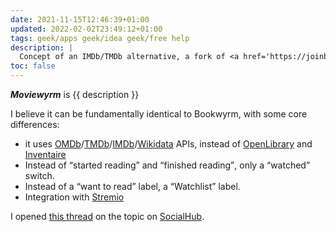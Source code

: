 ```yaml
---
date: 2021-11-15T12:46:39+01:00
updated: 2022-02-02T23:49:12+01:00
tags: geek/apps geek/idea geek/free help
description: |
  Concept of an IMDb/TMDb alternative, a fork of <a href='https://joinbookwyrm.org' target='_blank' title='Bookwyrm'>Bookwyrm</a> made for movies.
toc: false
---
```

<cite>**Moviewyrm**</cite> is {{ description }}

I believe it can be fundamentally identical to Bookwyrm, with some core differences:

- it uses [OMDb](https://www.omdbapi.com/ 'Open Movie Database API')/[TMDb](https://themoviedb.org 'The Moviie Database')/[IMDb](https://imdb.com 'Internet Movie Database')/[Wikidata](https://wikidata.org 'Wikidata') APIs, instead of [OpenLibrary](https://openlibrary.org 'Open Library') and [Inventaire](https://inventaire.io 'Inventaire')
- Instead of <q>started reading</q> and <q>finished reading</q>, only a <q>watched</q> switch.
- Instead of a <q>want to read</q> label, a <q>Watchlist</q> label.
- Integration with [Stremio](https://strem.io 'Stremio official website')

I opened [this thread](https://socialhub.activitypub.rocks/t/fediverse-platform-for-movies/2202) on the topic on [SocialHub](https://socialhub.activitypub.rocks '“Fediverse platform for Movies!” on SocialHub').

